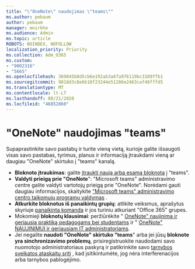 ```yaml
---
title: "\"OneNote\" naudojimas \"teams\""
ms.author: pebaum
author: pebaum
manager: mnirkhe
ms.audience: Admin
ms.topic: article
ROBOTS: NOINDEX, NOFOLLOW
localization_priority: Priority
ms.collection: Adm_O365
ms.custom:
- "9002316"
- "5665"
ms.openlocfilehash: 369845b8d5cb6e192ab3a6fa976119bc3189ffb1
ms.sourcegitcommit: 9818d3c8e6b10f23244e51286e2463caf48fffd5
ms.translationtype: MT
ms.contentlocale: lt-LT
ms.lasthandoff: 08/21/2020
ms.locfileid: "46852860"
---
```

# <a name="using-onenote-in-teams"></a>"OneNote" naudojimas "teams"

Supaprastinkite savo pastabų ir turite vieną vietą, kurioje galite išsaugoti visas savo pastabas, tyrimus, planus ir informaciją įtraukdami vieną ar daugiau "OneNote" skirtuko į "teams" kanalą.

- **Bloknoto įtraukimas**: galite [įtraukti naują arba esamą bloknotą](https://support.microsoft.com/office/add-a-onenote-notebook-to-teams-0ec78cc3-ba3b-4279-a88e-aa40af9865c2) į "teams".
- **Valdyti prieigą prie "OneNote**": "Microsoft teams" administravimo centre galite valdyti vartotojų prieigą prie "OneNote". Norėdami gauti daugiau informacijos, skaitykite ["Microsoft teams" administravimo centro taikomųjų programų valdymas](https://docs.microsoft.com/MicrosoftTeams/manage-apps) .
- **Atkurkite bloknotus iš panaikintų grupių**: atlikite veiksmus, aprašytus skyriuje [panaikinta komanda](https://docs.microsoft.com/microsoftteams/archive-or-delete-a-team#restore-a-deleted-team) ir jos turiniu atkuriant "Office 365" grupes.
- Mokomieji **bloknotų klausimai**: peržiūrėkite " [OneNote" naujinimą ir geriausią praktiką pedagogams bei studentams](https://support.office.com/article/onenote-update-and-best-practices-for-educators-and-students-dde775f0-8b06-4263-8b54-1e9ddc3dd146) ir " [OneNote" NAUJINIMUI ir geriausiam IT administratoriams](https://support.office.com/article/onenote-update-and-best-practices-for-it-admins-in-education-9d78f2b2-5e25-4288-b597-b4ba463c7b46).
- Jei negalite **naudoti "OneNote" skirtuko "teams**" arba jei jūsų **bloknote yra sinchronizavimo problemų**, prisiregistruokite naudodami savo nuomotojo administratoriaus paskyrą ir patikrinkite savo [tarnybos sveikatos ataskaitų sritį](https://docs.microsoft.com/office365/enterprise/view-service-health) , kad įsitikintumėte, jog nėra interferenacijos arba tarnybos pablogėjimo.
